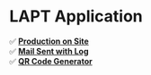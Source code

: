 # LAPT Application

✅ [**Production on Site**](https://github.com/creativeworlds/demo.lapt/blob/master/docs/production.md) <br />
✅ [**Mail Sent with Log**](https://github.com/creativeworlds/demo.lapt/blob/master/docs/mail.md) <br />
✅ [**QR Code Generator**](https://github.com/creativeworlds/demo.lapt/blob/master/docs/qrcode.md) <br />